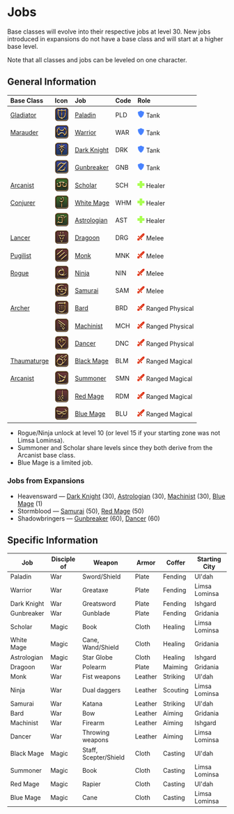 # Jobs

Base classes will evolve into their respective jobs at level 30. New jobs introduced in expansions do not have a base class and will start at a higher base level.

Note that all classes and jobs can be leveled on one character.

## General Information

| Base Class                                                                              | Icon                                   | Job                                                                 | Code | Role                                            |
|:----------------------------------------------------------------------------------------|:---------------------------------------|:--------------------------------------------------------------------|:-----|:------------------------------------------------|
| [Gladiator](https://na.finalfantasyxiv.com/lodestone/playguide/db/quest/18894b76889/)   | ![](/assets/icons/job-paladin.png)     | [Paladin](https://na.finalfantasyxiv.com/jobguide/paladin/)         | PLD  | ![](/assets/icons/role-tank.png) Tank           |
| [Marauder](https://na.finalfantasyxiv.com/lodestone/playguide/db/quest/66d611f22e0/)    | ![](/assets/icons/job-warrior.png)     | [Warrior](https://na.finalfantasyxiv.com/jobguide/warrior/)         | WAR  | ![](/assets/icons/role-tank.png) Tank           |
|                                                                                         | ![](/assets/icons/job-darkknight.png)  | [Dark Knight](https://na.finalfantasyxiv.com/jobguide/darkknight/)  | DRK  | ![](/assets/icons/role-tank.png) Tank           |
|                                                                                         | ![](/assets/icons/job-gunbreaker.png)  | [Gunbreaker](https://na.finalfantasyxiv.com/jobguide/gunbreaker/)   | GNB  | ![](/assets/icons/role-tank.png) Tank           |
| [Arcanist](https://na.finalfantasyxiv.com/lodestone/playguide/db/quest/4100af4d4b8/)    | ![](/assets/icons/job-scholar.png)     | [Scholar](https://na.finalfantasyxiv.com/jobguide/scholar/)         | SCH  | ![](/assets/icons/role-healer.png) Healer       |
| [Conjurer](https://na.finalfantasyxiv.com/lodestone/playguide/db/quest/b4758d83d19/)    | ![](/assets/icons/job-whitemage.png)   | [White Mage](https://na.finalfantasyxiv.com/jobguide/whitemage/)    | WHM  | ![](/assets/icons/role-healer.png) Healer       |
|                                                                                         | ![](/assets/icons/job-astrologian.png) | [Astrologian](https://na.finalfantasyxiv.com/jobguide/astrologian/) | AST  | ![](/assets/icons/role-healer.png) Healer       |
| [Lancer](https://na.finalfantasyxiv.com/lodestone/playguide/db/quest/f5a62b54de4/)      | ![](/assets/icons/job-dragoon.png)     | [Dragoon](https://na.finalfantasyxiv.com/jobguide/dragoon/)         | DRG  | ![](/assets/icons/role-dps.png) Melee           |
| [Pugilist](https://na.finalfantasyxiv.com/lodestone/playguide/db/quest/3f9ca1c728d/)    | ![](/assets/icons/job-monk.png)        | [Monk](https://na.finalfantasyxiv.com/jobguide/monk/)               | MNK  | ![](/assets/icons/role-dps.png) Melee           |
| [Rogue](https://na.finalfantasyxiv.com/lodestone/playguide/db/quest/206f120e683/)       | ![](/assets/icons/job-ninja.png)       | [Ninja](https://na.finalfantasyxiv.com/jobguide/ninja/)             | NIN  | ![](/assets/icons/role-dps.png) Melee           |
|                                                                                         | ![](/assets/icons/job-samurai.png)     | [Samurai](https://na.finalfantasyxiv.com/jobguide/samurai/)         | SAM  | ![](/assets/icons/role-dps.png) Melee           |
| [Archer](https://na.finalfantasyxiv.com/lodestone/playguide/db/quest/0754ced391b/)      | ![](/assets/icons/job-bard.png)        | [Bard](https://na.finalfantasyxiv.com/jobguide/bard/)               | BRD  | ![](/assets/icons/role-dps.png) Ranged Physical |
|                                                                                         | ![](/assets/icons/job-machinist.png)   | [Machinist](https://na.finalfantasyxiv.com/jobguide/machinist/)     | MCH  | ![](/assets/icons/role-dps.png) Ranged Physical |
|                                                                                         | ![](/assets/icons/job-dancer.png)      | [Dancer](https://na.finalfantasyxiv.com/jobguide/dancer/)           | DNC  | ![](/assets/icons/role-dps.png) Ranged Physical |
| [Thaumaturge](https://na.finalfantasyxiv.com/lodestone/playguide/db/quest/eb9c9e119b8/) | ![](/assets/icons/job-blackmage.png)   | [Black Mage](https://na.finalfantasyxiv.com/jobguide/blackmage/)    | BLM  | ![](/assets/icons/role-dps.png) Ranged Magical  |
| [Arcanist](https://na.finalfantasyxiv.com/lodestone/playguide/db/quest/4100af4d4b8/)    | ![](/assets/icons/job-summoner.png)    | [Summoner](https://na.finalfantasyxiv.com/jobguide/summoner/)       | SMN  | ![](/assets/icons/role-dps.png) Ranged Magical  |
|                                                                                         | ![](/assets/icons/job-redmage.png)     | [Red Mage](https://na.finalfantasyxiv.com/jobguide/redmage/)        | RDM  | ![](/assets/icons/role-dps.png) Ranged Magical  |
|                                                                                         | ![](/assets/icons/job-bluemage.png)    | [Blue Mage](https://na.finalfantasyxiv.com/jobguide/bluemage/)      | BLU  | ![](/assets/icons/role-dps.png) Ranged Magical  |

- Rogue/Ninja unlock at level 10 (or level 15 if your starting zone was not Limsa Lominsa).
- Summoner and Scholar share levels since they both derive from the Arcanist base class.
- Blue Mage is a limited job.

### Jobs from Expansions

- Heavensward — [Dark Knight](https://na.finalfantasyxiv.com/lodestone/playguide/db/quest/92c86ebbdc7/) (30), [Astrologian](https://na.finalfantasyxiv.com/lodestone/playguide/db/quest/6b00e8264b7/) (30), [Machinist](https://na.finalfantasyxiv.com/lodestone/playguide/db/quest/8b4a18330a8/) (30), [Blue Mage](https://na.finalfantasyxiv.com/lodestone/playguide/db/quest/667c7f49a11/) (1)
- Stormblood — [Samurai](https://na.finalfantasyxiv.com/lodestone/playguide/db/quest/6b274c524ae/) (50), [Red Mage](https://na.finalfantasyxiv.com/lodestone/playguide/db/quest/3870f2d3cf2/) (50)
- Shadowbringers — [Gunbreaker](https://na.finalfantasyxiv.com/lodestone/playguide/db/quest/e3f6c6209c3/) (60), [Dancer](https://na.finalfantasyxiv.com/lodestone/playguide/db/quest/1b1d77bef99/) (60)

## Specific Information

| Job         | Disciple of | Weapon                | Armor   | Coffer   | Starting City |
|-------------|-------------|-----------------------|---------|----------|---------------|
| Paladin     | War         | Sword/Shield          | Plate   | Fending  | Ul'dah        |
| Warrior     | War         | Greataxe              | Plate   | Fending  | Limsa Lominsa |
| Dark Knight | War         | Greatsword            | Plate   | Fending  | Ishgard       |
| Gunbreaker  | War         | Gunblade              | Plate   | Fending  | Gridania      |
| Scholar     | Magic       | Book                  | Cloth   | Healing  | Limsa Lominsa |
| White Mage  | Magic       | Cane, Wand/Shield     | Cloth   | Healing  | Gridania      |
| Astrologian | Magic       | Star Globe            | Cloth   | Healing  | Ishgard       |
| Dragoon     | War         | Polearm               | Plate   | Maiming  | Gridania      |
| Monk        | War         | Fist weapons          | Leather | Striking | Ul'dah        |
| Ninja       | War         | Dual daggers          | Leather | Scouting | Limsa Lominsa |
| Samurai     | War         | Katana                | Leather | Striking | Ul'dah        |
| Bard        | War         | Bow                   | Leather | Aiming   | Gridania      |
| Machinist   | War         | Firearm               | Leather | Aiming   | Ishgard       |
| Dancer      | War         | Throwing weapons      | Leather | Aiming   | Limsa Lominsa |
| Black Mage  | Magic       | Staff, Scepter/Shield | Cloth   | Casting  | Ul'dah        |
| Summoner    | Magic       | Book                  | Cloth   | Casting  | Limsa Lominsa |
| Red Mage    | Magic       | Rapier                | Cloth   | Casting  | Ul'dah        |
| Blue Mage   | Magic       | Cane                  | Cloth   | Casting  | Limsa Lominsa |
